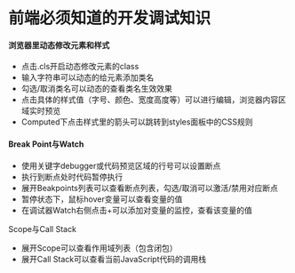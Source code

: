 # 前端必须知道的开发调试知识

#### 浏览器里动态修改元素和样式

- 点击.cls开启动态修改元素的class
- 输入字符串可以动态的给元素添加类名
- 勾选/取消类名可以动态的查看类名生效效果
- 点击具体的样式值（字号、颜色、宽度高度等）可以进行编辑，浏览器内容区域实时预览
- Computed下点击样式里的箭头可以跳转到styles面板中的CSS规则

#### Break Point与Watch

-  使用关键字debugger或代码预览区域的行号可以设置断点
- 执行到断点处时代码暂停执行
- 展开Beakpoints列表可以查看断点列表，勾选/取消可以激活/禁用对应断点
- 暂停状态下，鼠标hover变量可以查看变量的值
- 在调试器Watch右侧点击+可以添加对变量的监控，查看该变量的值

Scope与Call Stack

- 展开Scope可以查看作用域列表（包含闭包）
- 展开Call Stack可以查看当前JavaScript代码的调用栈